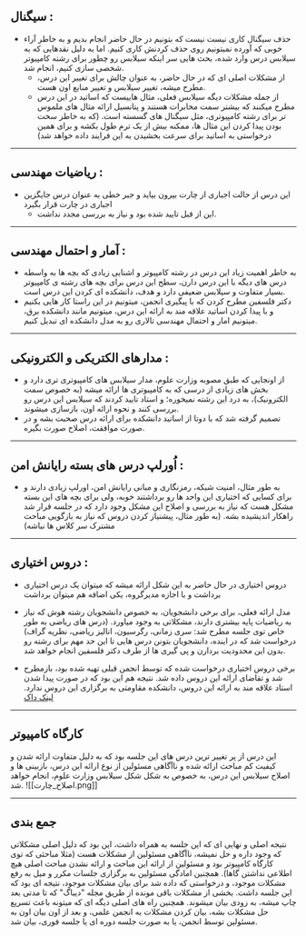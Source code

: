 ## سیگنال :
* حذف سیگنال کاری نیست نیست که بتونیم در حال حاضر انجام بدیم و به خاطر آراء خوبی که آورده نمیتونیم روی حذف کردنش کاری کنیم. اما به دلیل نقدهایی که به سیلابس درس وارد شده، بحث هایی سر اینکه سیلابس رو چطور برای رشته کامپیوتر شخصی سازی کنیم، انجام شد.
	* از مشکلات اصلی ای که در حال حاضر، به عنوان چالش برای تغییر این درس، مطرح میشه، تغییر سیلابس و تغییر منابع اون هست.
	* از جمله مشکلات دیگه سیلابس فعلی، مثال هاییست که اساتید در این درس مطرح میکنند که بیشتر سمت مخابرات هستند و پتانسیل ارائه مثال های ملموس تر برای رشته کامپیوتری، مثل سیگنال های گسسته است. (که به خاطر سخت بودن پیدا کردن این مثال ها، ممکنه بیش از یک ترم طول بکشه و برای همین درخواستی به اساتید برای سرعت بخشیدن به این فرایند داده خواهد شد)

---
## ریاضیات مهندسی :
* این درس از حالت اجباری از چارت بیرون بیاید و جبر خطی به عنوان درس جایگزین اجباری در چارت قرار بگیرد
	* این از قبل تایید شده بود و نیاز به بررسی مجدد نداشت.

---
## آمار و احتمال مهندسی :
* به خاطر اهمیت زیاد این درس در رشته کامپیوتر و اشنایی زیادی که بچه ها به واسطه درس های دیگه با این درس دارن، سطح این درس برای بچه های رشته ی کامپیوتر بسیار متفاوت و سیلابس ضعیفی دارد و هدف، دانشکده ای کردن این درس است.
* دکتر فلسفین مطرح کردن که با پیگیری انجمن، میتونیم در این راستا کار هایی بکنیم و با پیدا کردن اساتید علاقه مند به ارائه این درس، میتونیم مانند دانشکده برق، میتونیم امار و احتمال مهندسی تالاری رو به مدل دانشکده ای تبدیل کنیم.

---
## مدارهای الکتریکی و الکترونیکی :
* از اونجایی که طبق مصوبه وزارت علوم، مدار سیلابس های کامپیوتری تری دارد و بخش های زیادی از درسی که به کامپیوتری ها ارائه میشه (به خصوص سمت الکترونیک)، به درد این رشته نمیخوره؛ و استاد تایید کردند که سیلابس این درس رو بررسی کنند و نحوه ارائه اون، بازسازی میشوند.
* تصمیم گرفته شد که با دوتا از اساتید دانشکده برای ارائه درس صحبت بشه و در صورت موافقت، اصلاح صورت بگیره.

---
## اُورلپ درس های بسته رایانش امن :
* به طور مثال، امنیت شبکه، رمزنگاری و مبانی رایانش امن، اورلپ زیادی دارند و برای کسایی که اختیاری این واحد ها رو برداشتند خوبه، ولی برای بچه های این بسته مشکل هست که نیاز به بررسی و اصلاح این مشکل وجود دارد که در جلسه قرار شد راهکار اندیشیده بشه. (به طور مثال، پیشنیاز کردن دروس که نیاز به بازگویی مباحث مشترک سر کلاس ها نباشه)

---
## دروس اختیاری :
* دروس اختیاری در حال حاضر به این شکل ارائه میشه که میتوان یک درس اختیاری برداشت و با اجازه مدیرگروه، یکی اضافه هم میتوان برداشت
* مدل ارائه فعلی، برای برخی دانشجویان، به خصوص دانشجویان رشته هوش که نیاز به ریاضیات پایه بیشتری دارند، مشکلاتی به وجود میاورد. (درس های ریاضی به طور خاص توی جلسه مطرح شد: سری زمانی، رگرسیون، انالیز ریاضی، نظریه گراف)
  درخواست شد که در اینده، دانشجویان بتونن درس هایی تا این حد مهم برای رشته رو بدون این محدودیت بردارن و پی گیری ها از طرف دکتر فلسفین انجام خواهد شد.

* برخی دروس اختیاری درخواست شده که توسط انجمن قبلی تهیه شده بود، بازمطرح شد و تقاضای ارائه این دروس داده شد. نتیجه هم این بود که در صورت پیدا شدن استاد علاقه مند به ارائه این دروس، دانشکده مقاومتی به برگزاری این دروس ندارد. [لینک داک](https://docs.google.com/spreadsheets/d/1W1j3Iv36i2T5g0xJ6fMtuhbxNGcQMAH4or_L7-dj5kM/edit?usp=sharing)

---
## کارگاه کامپیوتر
این درس از پر تغییر ترین درس های این جلسه بود که به دلیل متفاوت ارائه شدن و کیفیت کم مباحث ارائه شده و ناآگاهی مسئولین از نوع ارائه این درس، بازبینی ها و اصلاح سیلابس این درس، به خصوص به شکل شکل سیلابس وزارت علوم، انجام خواهد شد.
![[اصلاح_چارت.png]]

---
## جمع بندی 
نتیجه اصلی و نهایی ای که این جلسه به همراه داشت، این بود که دلیل اصلی مشکلاتی که وجود داره و حل نمیشه، ناآگاهی مسئولین از مشکلات هست (مثلا مباحثی که توی کارگاه کامپیوتر بود و مسئولین از ارائه این مباحث و ارائه نشدن مباحث اصلی هیچ اطلاعی نداشتن گاها).
همچنین امادگی مسئولین به برگزاری جلسات مکرر و میل به رفع مشکلات موجود، و درخواستی که داده شد برای بیان مشکلات موجود، نتیجه ای بود که این جلسه داشت.
بخشی از مشکلات باقی مونده از طریق مجله "دیباگ" که تا مدتی بعد چاپ میشه، به زودی بیان میشوند. همچنین راه های اصلی دیگه ای که میتونه باعث تسریع حل مشکلات بشه، بیان کردن مشکلات به انجمن علمی، و بعد از اون بیان اون به مسئولین توسط انجمن، یا به صورت جلسه دوره ای یا جلسه فوری، بیان شد.


